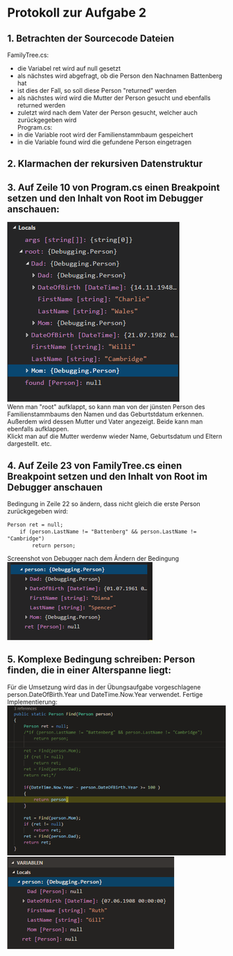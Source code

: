 # Protokoll zur Aufgabe 2

## 1. Betrachten der Sourcecode Dateien
FamilyTree.cs: 
* die Variabel ret wird auf null gesetzt
* als nächstes wird abgefragt, ob die Person den Nachnamen Battenberg hat
* ist dies der Fall, so soll diese Person "returned" werden
* als nächstes wird wird die Mutter der Person gesucht und ebenfalls returned werden
* zuletzt wird nach dem Vater der Person gesucht, welcher auch zurückgegeben wird  
Program.cs:
* in die Variable root wird der Familienstammbaum gespeichert
* in die Variable found wird die gefundene Person eingetragen
    
## 2. Klarmachen der rekursiven Datenstruktur
## 3. Auf Zeile 10 von Program.cs einen Breakpoint setzen und den Inhalt von Root im Debugger anschauen:
![ScreenshotEins](screen1.png "Darstellung nach dem Debuggen")  
Wenn man "root" aufklappt, so kann man von der jünsten Person des Familienstammbaums den Namen und das Geburtstdatum erkennen. Außerdem wird dessen Mutter und Vater angezeigt. Beide kann man ebenfalls aufklappen.  
Klickt man auf die Mutter werdenw wieder Name, Geburtsdatum und Eltern dargestellt. etc.
## 4. Auf Zeile 23 von FamilyTree.cs einen Breakpoint setzen und den Inhalt von Root im Debugger anschauen
Bedingung in Zeile 22 so ändern, dass nicht gleich die erste Person zurückgegeben wird:
```
Person ret = null;
    if (person.LastName != "Battenberg" && person.LastName != "Cambridge")
        return person;
```
Screenshot von Debugger nach dem Ändern der Bedingung  
![ScreenshotZwei](screen2.PNG "Darstellung nach dem Debuggen")
## 5. Komplexe Bedingung schreiben: Person finden, die in einer Alterspanne liegt:
Für die Umsetzung wird das in der Übungsaufgabe vorgeschlagene person.DateOfBirth.Year und DateTime.Now.Year verwendet.
Fertige Implementierung:  
![ScreenshotDrei](screen3.PNG "Bedingung Altersspanne")  
![ScreenshotVier](screen4.PNG "Darstellung nach dem Debuggen")


    

